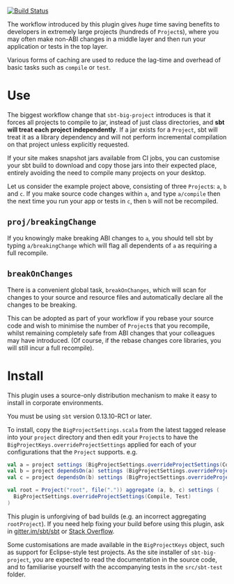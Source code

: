 [![Build Status](http://fommil.com/api/badges/fommil/sbt-big-project/status.svg)](http://fommil.com/fommil/sbt-big-project)

The workflow introduced by this plugin gives *huge* time saving benefits to developers in extremely large projects (hundreds of `Project`s), where you may often make non-ABI changes in a middle layer and then run your application or tests in the top layer.

Various forms of caching are used to reduce the lag-time and overhead of basic tasks such as `compile` or `test`.

# Use

The biggest workflow change that `sbt-big-project` introduces is that it forces all projects to compile to jar, instead of just class directories, and **sbt will treat each project independently**. If a jar exists for a `Project`, sbt will treat it as a library dependency and will not perform incremental compilation on that project unless explicitly requested.

If your site makes snapshot jars available from CI jobs, you can customise your sbt build to download and copy those jars into their expected place, entirely avoiding the need to compile many projects on your desktop.

Let us consider the example project above, consisting of three `Project`s: `a`, `b` and `c`. If you make source code changes within `a`, and type `a/compile` then the next time you run your app or tests in `c`, then `b` will not be recompiled.

## `proj/breakingChange`

If you knowingly make breaking ABI changes to `a`, you should tell sbt by typing `a/breakingChange` which will flag all dependents of `a` as requiring a full recompile.

## `breakOnChanges`

There is a convenient global task, `breakOnChanges`, which will scan for changes to your source and resource files and automatically declare all the changes to be breaking.

This can be adopted as part of your workflow if you rebase your source code and wish to minimise the number of `Project`s that you recompile, whilst remaining completely safe from ABI changes that your colleagues may have introduced. (Of course, if the rebase changes core libraries, you will still incur a full recompile).

# Install

This plugin uses a source-only distribution mechanism to make it easy to install in corporate environments.

You must be using `sbt` version 0.13.10-RC1 or later.

To install, copy the `BigProjectSettings.scala` from the latest tagged release into your `project` directory and then edit your `Project`s to have the `BigProjectKeys.overrideProjectSettings` applied for each of your configurations that the `Project` supports. e.g.

```scala
val a = project settings (BigProjectSettings.overrideProjectSettings(Compile, Test))
val b = project dependsOn(a) settings (BigProjectSettings.overrideProjectSettings(Compile, Test, IntegrationTests))
val c = project dependsOn(b) settings (BigProjectSettings.overrideProjectSettings(Compile, Test))

val root = Project("root", file(".")) aggregate (a, b, c) settings (
  BigProjectSettings.overrideProjectSettings(Compile, Test)
)
```

This plugin is unforgiving of bad builds (e.g. an incorrect aggregating `rootProject`). If you need help fixing your build before using this plugin, ask in [gitter.im/sbt/sbt](https://gitter.im/sbt/sbt) or [Stack Overflow](http://stackoverflow.com/questions/tagged/sbt).

Some customisations are made available in the `BigProjectKeys` object, such as support for Eclipse-style test projects. As the site installer of `sbt-big-project`, you are expected to read the documentation in the source code, and to familiarise yourself with the accompanying tests in the `src/sbt-test` folder.
